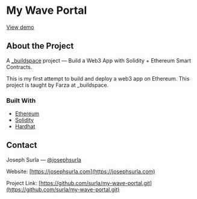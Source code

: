# My Wave Portal

[View demo]()

## About the Project

A [\_buildspace](https://buildspace.so/) project — Build a Web3 App with Solidity + Ethereum Smart Contracts.

This is my first attempt to build and deploy a web3 app on Ethereum. This project is taught by Farza at \_buildspace.

### Built With

- [Ethereum](https://ethereum.org/)
- [Solidity](https://soliditylang.org/)
- [Hardhat](https://hardhat.org/)

## Contact

Joseph Surla — [@josephsurla](https://twitter.com/josephsurla)

Website: [https://josephsurla.com](https://josephsurla.com)

Project Link: [https://github.com/surla/my-wave-portal.git](https://github.com/surla/my-wave-portal.git)
